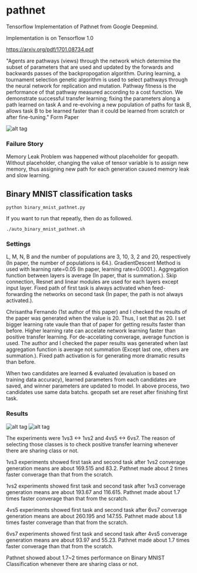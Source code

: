 pathnet
===========

Tensorflow Implementation of Pathnet from Google Deepmind.

Implementation is on Tensorflow 1.0

https://arxiv.org/pdf/1701.08734.pdf

"Agents are pathways (views) through the network which determine the subset of parameters that are used and updated by the forwards and backwards passes of the backpropogation algorithm. During learning, a tournament selection genetic algorithm is used to select pathways through the neural network for replication and mutation. Pathway fitness is the performance of that pathway measured according to a cost function. We demonstrate successful transfer learning; fixing the parameters along a path learned on task A and re-evolving a new population of paths for task B, allows task B to be learned faster than it could be learned from scratch or after fine-tuning."
Form Paper

![alt tag](https://github.com/jaesik817/pathnet/blob/master/figures/pathnet.PNG)

### Failure Story

Memory Leak Problem was happened without placeholder for geopath. Without placeholder, changing the value of tensor variable is to assign new memory, thus assigning new path for each generation caused memory leak and slow learning.

Binary MNIST classification tasks
-------------------

`
python binary_mnist_pathnet.py 
`

If you want to run that repeatly, then do as followed.

`
./auto_binary_mnist_pathnet.sh
`

### Settings
L, M, N, B and the number of populations are 3, 10, 3, 2 and 20, respectively (In paper, the number of populations is 64.). 
GradientDescent Method is used with learning rate=0.05 (In paper, learning rate=0.0001.).
Aggregation function between layers is average (In paper, that is summation.).
Skip connection, Resnet and linear modules are used for each layers except input layer.
Fixed path of first task is always activated when feed-forwarding the networks on second task (In paper, the path is not always activated.).

Chrisantha Fernando (1st author of this paper)  and I checked the results of the paper was generated when the value is 20. Thus, I set that as 20.
I set bigger learning rate vaule than that of paper for getting results faster than before.
Higher learning rate can accelate network learning faster than positive transfer learning. For de-accelating converage, average function is used.
The author and I checked the paper results was generated when last aggregation function is average not summation (Except last one, others are summation.).
Fixed path activation is for generating more dramatic results than before.

When two candidates are learned & evaluated (evaluation is based on training data accuracy), learned parameters from each candidates are saved, and winner parameters are updated to model.
In above process, two candidates use same data batchs.
geopath set are reset after finishing first task.

### Results
![alt tag](https://github.com/jaesik817/pathnet/blob/master/figures/binary_mnist_1vs3_1vs2.PNG) 
![alt tag](https://github.com/jaesik817/pathnet/blob/master/figures/binary_mnist_6vs7_4vs5.PNG) 

The experiments were 1vs3 <-> 1vs2 and 4vs5 <-> 6vs7. 
The reason of selecting those classes is to check positive transfer learning whenever there are sharing class or not. 

1vs3 experiments showed first task and second task after 1vs2 converage generation means are about 169.515 and 83.2. 
Pathnet made about 2 times faster converage than that from the scratch.

1vs2 experiments showed first task and second task after 1vs3 converage generation means are about 193.67 and 116.615. 
Pathnet made about 1.7 times faster converage than that from the scratch.

4vs5 experiments showed first task and second task after 6vs7 converage generation means are about 260.195 and 147.55. 
Pathnet made about 1.8 times faster converage than that from the scratch.

6vs7 experiments showed first task and second task after 4vs5 converage generation means are about 93.97 and 55.23. 
Pathnet made about 1.7 times faster converage than that from the scratch.

Pathnet showed about 1.7~2 times performance on Binary MNIST Classification whenever there are sharing class or not.
